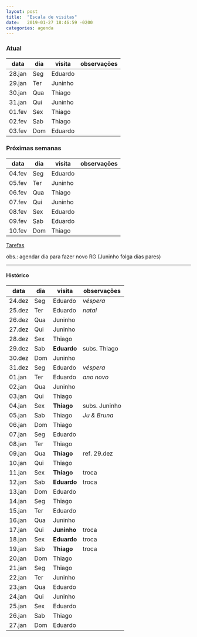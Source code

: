 ```yaml
---
layout: post
title:  "Escala de visitas"
date:   2019-01-27 18:46:59 -0200
categories: agenda
---
```


### Atual

| data   | dia | visita  | observações |
| ------ | --- | ------- | ----------- |
| 28.jan | Seg | Eduardo |             |
| 29.jan | Ter | Juninho |             |
| 30.jan | Qua | Thiago  |             |
| 31.jan | Qui | Juninho |             |
| 01.fev | Sex | Thiago  |             |
| 02.fev | Sab | Thiago  |             |
| 03.fev | Dom | Eduardo |             |

### Próximas semanas

| data   | dia | visita  | observações |
| ------ | --- | ------- | ----------- |
| 04.fev | Seg | Eduardo |             |
| 05.fev | Ter | Juninho |             |
| 06.fev | Qua | Thiago  |             |
| 07.fev | Qui | Juninho |             |
| 08.fev | Sex | Eduardo |             |
| 09.fev | Sab | Eduardo |             |
| 10.fev | Dom | Thiago  |             |


[Tarefas](https://thgfrzm.github.io/ricardo/lista-tarefas)

obs.: agendar dia para fazer novo RG (Juninho folga dias pares)

---

#### Histórico

| data   | dia | visita      | observações   |
| ------ | --- | ----------- | ------------- |
| 24.dez | Seg | Eduardo     | _véspera_     |
| 25.dez | Ter | Eduardo     | _natal_       |
| 26.dez | Qua | Juninho     |               |
| 27.dez | Qui | Juninho     |               |
| 28.dez | Sex | Thiago      |               |
| 29.dez | Sab | **Eduardo** | subs. Thiago  |
| 30.dez | Dom | Juninho     |               |
| 31.dez | Seg | Eduardo     | _véspera_     |
| 01.jan | Ter | Eduardo     | _ano novo_    |
| 02.jan | Qua | Juninho     |               |
| 03.jan | Qui | Thiago      |               |
| 04.jan | Sex | **Thiago**  | subs. Juninho |
| 05.jan | Sab | Thiago      | _Ju & Bruna_  |
| 06.jan | Dom | Thiago      |               |
| 07.jan | Seg | Eduardo     |               |
| 08.jan | Ter | Thiago      |               |
| 09.jan | Qua | **Thiago**  | ref. 29.dez   |
| 10.jan | Qui | Thiago      |               |
| 11.jan | Sex | **Thiago**  | troca         |
| 12.jan | Sab | **Eduardo** | troca         |
| 13.jan | Dom | Eduardo     |               |
| 14.jan | Seg | Thiago      |               |
| 15.jan | Ter | Eduardo     |               |
| 16.jan | Qua | Juninho     |               |
| 17.jan | Qui | **Juninho** | troca         |
| 18.jan | Sex | **Eduardo** | troca         |
| 19.jan | Sab | **Thiago**  | troca         |
| 20.jan | Dom | Thiago      |               |
| 21.jan | Seg | Thiago      |               |
| 22.jan | Ter | Juninho     |               |
| 23.jan | Qua | Eduardo     |               |
| 24.jan | Qui | Juninho     |               |
| 25.jan | Sex | Eduardo     |               |
| 26.jan | Sab | Thiago      |               |
| 27.jan | Dom | Eduardo     |               |
